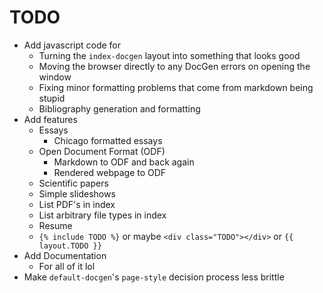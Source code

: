 # TODO
*  Add javascript code for
   *  Turning the `index-docgen` layout into something that looks good
   *  Moving the browser directly to any DocGen errors on opening the window
   *  Fixing minor formatting problems that come from markdown being stupid
   *  Bibliography generation and formatting
*  Add features
   *  Essays
      *  Chicago formatted essays
   *  Open Document Format (ODF)
      *  Markdown to ODF and back again
      *  Rendered webpage to ODF
   *  Scientific papers
   *  Simple slideshows
   *  List PDF's in index
   *  List arbitrary file types in index
   *  Resume
   *  `{% include TODO %}` or maybe `<div class="TODO"></div>` or `{{ layout.TODO }}`
*  Add Documentation
   *  For all of it lol
*  Make `default-docgen`'s `page-style` decision process less brittle
